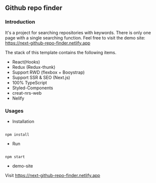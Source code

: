 ## Github repo finder

### Introduction
It's a project for searching repositories with keywords. There is only one page with a single searching function. Feel free to visit the demo site: https://next-github-repo-finder.netlify.app

The stack of this template contains the following items.
* React(Hooks)
* Redux (Redux-thunk)
* Support RWD (flexbox + Booystrap)
* Support SSR & SEO (Next.js)
* 100% TypeScript
* Styled-Components
* creat-nrs-web
* Nelify

### Usages

* Installation

```

npm install

```

* Run

```

npm start

```

* demo-site

Visit https://next-github-repo-finder.netlify.app
